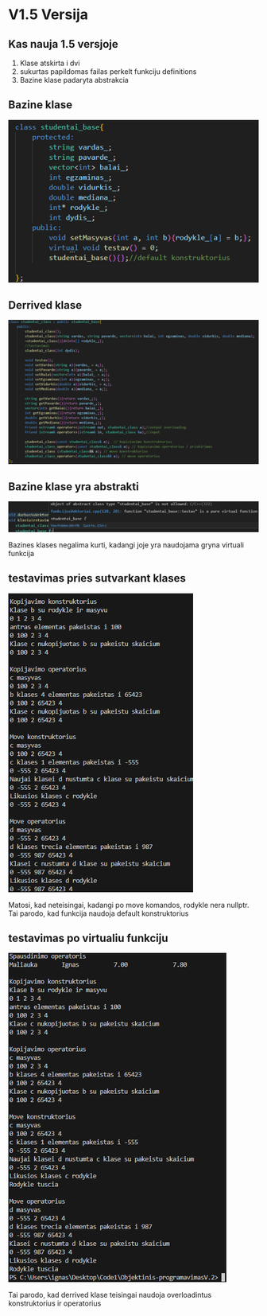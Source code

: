 # V1.5 Versija
## Kas nauja 1.5 versjoje
1. Klase atskirta i dvi
2. sukurtas papildomas failas perkelt funkciju definitions
3. Bazine klase padaryta abstrakcia

## Bazine klase
![](images/baze.png)

## Derrived klase
![](images/derrived.png)

## Bazine klase yra abstrakti
![](images/funkcijaAbstrakti.png)

Bazines klases negalima kurti, kadangi joje yra naudojama gryna virtuali funkcija

## testavimas pries sutvarkant klases
![](images/beVirtual.png)

Matosi, kad neteisingai, kadangi po move komandos, rodykle nera nullptr. Tai parodo, kad funkcija naudoja default konstruktorius
## testavimas po virtualiu funkciju
![](images/suVirtual.png)

Tai parodo, kad derrived klase teisingai naudoja overloadintus konstruktorius ir operatorius